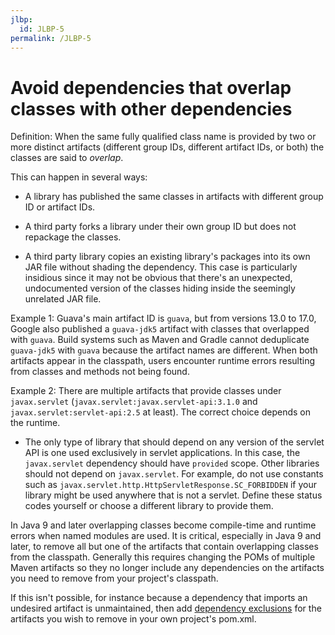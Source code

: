 ```yaml
---
jlbp:
  id: JLBP-5
permalink: /JLBP-5
---
```

# Avoid dependencies that overlap classes with other dependencies

Definition: When the same fully qualified class name is provided by
  two or more distinct artifacts (different group IDs, different
  artifact IDs, or both) the classes are said to *overlap*.

This can happen in several ways:

* A library has published the same classes in
  artifacts with different group ID or artifact IDs.

* A third party forks a library under their own group ID but does not repackage the classes.

* A third party library copies an existing library's packages
into its own JAR file without shading the dependency. This case is particularly
insidious since it may not be obvious that there's an unexpected, undocumented
version of the classes hiding inside the seemingly unrelated JAR file.

Example 1: Guava's main artifact ID is `guava`, but from versions 13.0 to 17.0,
  Google also published a `guava-jdk5` artifact with classes that overlapped
  with `guava`. Build systems such as Maven and Gradle cannot deduplicate
  `guava-jdk5` with `guava` because the artifact names are different.
  When both artifacts appear in the classpath, users encounter
  runtime errors resulting from classes and methods not being found.

Example 2: There are multiple artifacts that provide classes under
  `javax.servlet` (`javax.servlet:javax.servlet-api:3.1.0` and
  `javax.servlet:servlet-api:2.5` at least). The correct choice
  depends on the runtime.
  - The only type of library that should depend on any version of the servlet API is
    one used exclusively in servlet applications. In this case,
    the `javax.servlet` dependency should have `provided` scope. Other libraries should
    not depend on `javax.servlet`. For example, do not use constants such as
    `javax.servlet.http.HttpServletResponse.SC_FORBIDDEN` if your library
    might be used anywhere that is not a servlet. Define these status codes
    yourself or choose a different library to provide them.

In Java 9 and later overlapping classes become compile-time and runtime errors when
named modules are used. It is critical, especially in Java 9 and later,
to remove all but one of the artifacts that contain overlapping classes from the classpath.
Generally this requires changing the POMs of multiple Maven artifacts so they no 
longer include any dependencies on the artifacts you need to remove from your
project's classpath.

If this isn't possible, for instance because a dependency that imports an undesired
artifact is unmaintained, then add
[dependency exclusions](https://maven.apache.org/guides/introduction/introduction-to-optional-and-excludes-dependencies.html)
for the artifacts you wish to remove in your own project's pom.xml.
